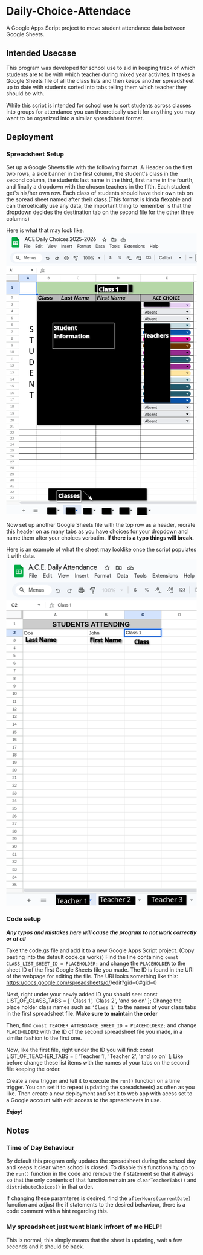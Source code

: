 # Daily-Choice-Attendace
A Google Apps Script project to move student attendance data between Google Sheets.

## Intended Usecase
This program was developed for school use to aid in keeping track of which students are to be with which teacher during mixed year activites. It takes a Google Sheets file of all the class lists and then keeps another spreadsheet up to date with students sorted into tabs telling them which teacher they should be with.

While this script is intended for school use to sort students across classes into groups for attendance you can theoretically use it for anything you may want to be organized into a similar spreadsheet format.

## Deployment

### Spreadsheet Setup

Set up a Google Sheets file with the following format. A Header on the first two rows, a side banner in the first column, the student's class in the second column, the students last name in the third, first name in the fourth, and finally a dropdown with the chosen teachers in the fifth. Each student get's his/her own row. Each class of students should have their own tab on the spread sheet named after their class.(This format is kinda flexable and can theroetically use any data, the important thing to remember is that the dropdown decides the destination tab on the second file for the other three columns)

Here is what that may look like.
![Sample class list sheet](/markdownAssets/ClassSpreadsheetEX.png)

Now set up another Google Sheets file with the top row as a header, recrate this header on as many tabs as you have choices for your dropdown and name them after your choices verbatim. **If there is a typo things will break.** 

Here is an example of what the sheet may looklike once the script populates it with data.
![Sample Attendance list sheet](/markdownAssets/TeacherSpreadsheetEX.png)

### Code setup
***Any typos and mistakes here will cause the program to not work correctly or at all***

Take the code.gs file and add it to a new Google Apps Script project. (Copy pasting into the default code.gs works) Find the line containing `const CLASS_LIST_SHEET_ID = PLACEHOLDER;` and change the `PLACEHOLDER` to the sheet ID of the first Google Sheets file you made. The ID is found in the URI of the webpage for editing the file. The URI looks something like this: https://docs.google.com/spreadsheets/d/<YOUR ID HERE>/edit?gid=0#gid=0 

Next, right under your newly added ID you should see:
    const LIST_OF_CLASS_TABS = [
        'Class 1',
        'Class 2',
        'and so on'
    ];
Change the place holder class names such as `'Class 1'` to the names of your class tabs in the first spreadsheet file. **Make sure to maintain the order**

Then, find `const TEACHER_ATTENDANCE_SHEET_ID = PLACEHOLDER2;` and change `PLACEHOLDER2` with the ID of the second spreadsheet file you made, in a similar fashion to the first one. 

Now, like the first file, right under the ID you will find:
    const LIST_OF_TEACHER_TABS = [
        'Teacher 1',
        'Teacher 2',
        'and so on'
    ];
Like before change these list items with the names of your tabs on the second file keeping the order.

Create a new trigger and tell it to execute the `run()` function on a time trigger. You can set it to repeat (updating the spreadsheets) as often as you like. Then create a new deployment and set it to web app with acess set to a Google account with edit access to the spreadsheets in use.

***Enjoy!***

## Notes

### Time of Day Behaviour
By default this program only updates the spreadsheet during the school day and keeps it clear when school is closed. To disable this functionality, go to the `run()` function in the code and remove the if statement so that it always so that the only contents of that function remain are `clearTeacherTabs()` and `distriobuteChoices()` in that order.

If changing these paramteres is desired, find the `afterHours(currentDate)` function and adjust the if statements to the desired behaviour, there is a code comment with a hint regarding this.

### My spreadsheet just went blank infront of me HELP!
This is normal, this simply means that the sheet is updating, wait a few seconds and it should be back.
